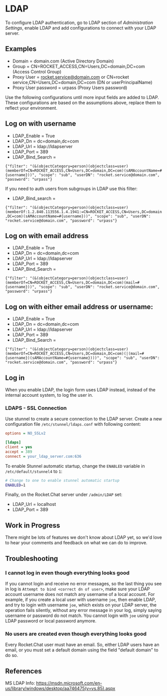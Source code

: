 # LDAP

To configure LDAP authentication, go to LDAP section of *Administration Settings*, enable LDAP and add configurations to connect with your LDAP server.

## Examples

- Domain = domain.com (Active Directory Domain)
- Group = CN=ROCKET_ACCESS,CN=Users,DC=domain,DC=com (Access Control Group)
- Proxy User = rocket.service@domain.com or CN=rocket service,CN=Users,DC=domain,DC=com (DN or userPrincipalName)
- Proxy User password = urpass (Proxy Users password)

Use the following configurations until more input fields are added to LDAP. These configurations are based on the assumptions above, replace them to reflect your environment.

## Log on with username

- LDAP_Enable = True
- LDAP_Dn = dc=domain,dc=com
- LDAP_Url = ldap://ldapserver
- LDAP_Port = 389
- LDAP_Bind_Search =

`{"filter": "(&(objectCategory=person)(objectclass=user)(memberOf=CN=ROCKET_ACCESS,CN=Users,DC=domain,DC=com)(sAMAccountName=#{username}))", "scope": "sub", "userDN": "rocket.service@domain.com", "password": "urpass"}`

If you need to auth users from subgroups in LDAP use this filter:

- LDAP_Bind_search =

`{"filter": "(&(objectCategory=person)(objectclass=user)(memberOf:1.2.840.113556.1.4.1941:=CN=ROCKET_ACCESS,CN=Users,DC=domain,DC=com)(sAMAccountName=#{username}))", "scope": "sub", "userDN": "rocket.service@domain.com", "password": "urpass"}`

## Log on with email address

- LDAP_Enable = True
- LDAP_Dn = dc=domain,dc=com
- LDAP_Url = ldap://ldapserver
- LDAP_Port = 389
- LDAP_Bind_Search =

`{"filter": "(&(objectCategory=person)(objectclass=user)(memberOf=CN=ROCKET_ACCESS,CN=Users,DC=domain,DC=com)(mail=#{username}))", "scope": "sub", "userDN": "rocket.service@domain.com", "password": "urpass"}`

## Log on with either email address or username:

- LDAP_Enable = True
- LDAP_Dn = dc=domain,dc=com
- LDAP_Url = ldap://ldapserver
- LDAP_Port = 389
- LDAP_Bind_Search =

`{"filter": "(&(objectCategory=person)(objectclass=user)(memberOf=CN=ROCKET_ACCESS,CN=Users,DC=domain,DC=com)(|(mail=#{username})(sAMAccountName=#{username})))", "scope": "sub", "userDN": "rocket.service@domain.com", "password": "urpass"}`

## Log in

When you enable LDAP, the login form uses LDAP instead, instead of the internal account system, to log the user in.

### LDAPS - SSL Connection

Use stunnel to create a secure connection to the LDAP server. Create a new configuration file `/etc/stunnel/ldaps.conf` with following content:

```.ini
options = NO_SSLv2

[ldaps]
client = yes
accept = 389
connect = your_ldap_server.com:636
```

To enable Stunnel automatic startup, change the ``ENABLED`` variable in `/etc/default/stunnel4` to ``1``:

```.sh
# Change to one to enable stunnel automatic startup
ENABLED=1
```

Finally, on the Rocket.Chat server under `/admin/LDAP` set:

- LDAP_Url = localhost
- LDAP_Port = 389

## Work in Progress

There might be lots of features we don't know about LDAP yet, so we'd love to hear your comments and feedback on what we can do to improve.

## Troubleshooting

### I cannot log in even though everything looks good

If you cannot login and receive no error messages, so the last thing you see in log is `Attempt to bind <correct dn of user>`, make sure your LDAP account username does not match any username of a local account. For example, if you create a local user with username `joe`, then enable LDAP, and try to login with username `joe`, which exists on your LDAP server, the operation fails silently, without any error message in your log, simply saying username or password do not match. You cannot login with `joe` using your LDAP password or local password anymore.

### No users are created even though everything looks good

Every Rocket.Chat user must have an email. So, either LDAP users have an email, or you must set a default domain using the field "default domain" to do so.

## References

MS LDAP Info: <https://msdn.microsoft.com/en-us/library/windows/desktop/aa746475(v=vs.85).aspx>
